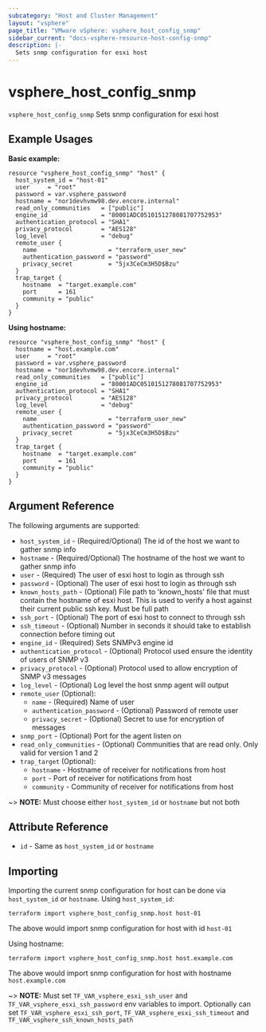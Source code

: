 ```yaml
---
subcategory: "Host and Cluster Management"
layout: "vsphere"
page_title: "VMware vSphere: vsphere_host_config_snmp"
sidebar_current: "docs-vsphere-resource-host-config-snmp"
description: |-
  Sets snmp configuration for esxi host
---
```


# vsphere_host_config_snmp

`vsphere_host_config_snmp` Sets snmp configuration for esxi host

## Example Usages

**Basic example:**

```hcl
resource "vsphere_host_config_snmp" "host" {
  host_system_id = "host-01"
  user     = "root"
  password = var.vsphere_password
  hostname = "nor1devhvmw98.dev.encore.internal"
  read_only_communities   = ["public"]
  engine_id               = "80001ADC0510151278081707752953"
  authentication_protocol = "SHA1"
  privacy_protocol        = "AES128"
  log_level               = "debug"
  remote_user {
    name                    = "terraform_user_new"
    authentication_password = "password"
    privacy_secret          = "5jx3CeCm3H5D$Bzu"
  }
  trap_target {
    hostname  = "target.example.com"
    port      = 161
    community = "public"
  }
}
```

**Using hostname:**

```hcl
resource "vsphere_host_config_snmp" "host" {
  hostname = "host.example.com"
  user     = "root"
  password = var.vsphere_password
  hostname = "nor1devhvmw98.dev.encore.internal"
  read_only_communities   = ["public"]
  engine_id               = "80001ADC0510151278081707752953"
  authentication_protocol = "SHA1"
  privacy_protocol        = "AES128"
  log_level               = "debug"
  remote_user {
    name                    = "terraform_user_new"
    authentication_password = "password"
    privacy_secret          = "5jx3CeCm3H5D$Bzu"
  }
  trap_target {
    hostname  = "target.example.com"
    port      = 161
    community = "public"
  }
}
```

## Argument Reference

The following arguments are supported:

* `host_system_id` - (Required/Optional) The id of the host we want to gather snmp info
* `hostname` - (Required/Optional) The hostname of the host we want to gather snmp info
* `user` - (Required) The user of esxi host to login as through ssh
* `password` - (Optional) The user of esxi host to login as through ssh
* `known_hosts_path` - (Optional) File path to 'known_hosts' file that must contain the hostname of esxi host.  This is used to verify a host against their current public ssh key.  Must be full path
* `ssh_port` - (Optional) The port of esxi host to connect to through ssh
* `ssh_timeout` - (Optional) Number in seconds it should take to establish connection before timing out
* `engine_id` - (Required) Sets SNMPv3 engine id
* `authentication_protocol` - (Optional) Protocol used ensure the identity of users of SNMP v3
* `privacy_protocol` - (Optional) Protocol used to allow encryption of SNMP v3 messages
* `log_level` - (Optional) Log level the host snmp agent will output
* `remote_user` (Optional):
    * `name` - (Required) Name of user
    * `authentication_password` - (Optional) Password of remote user
    * `privacy_secret` - (Optional) Secret to use for encryption of messages
* `snmp_port` - (Optional) Port for the agent listen on
* `read_only_communities` - (Optional) Communities that are read only.  Only valid for version 1 and 2
* `trap_target` (Optional):
    * `hostname` - Hostname of receiver for notifications from host
    * `port` - Port of receiver for notifications from host
    * `community` - Community of receiver for notifications from host

~> **NOTE:** Must choose either `host_system_id` or `hostname` but not both

## Attribute Reference

* `id` - Same as `host_system_id` or `hostname`

## Importing

Importing the current snmp configuration for host can be done via `host_system_id` or `hostname`.  Using `host_system_id`:

```
terraform import vsphere_host_config_snmp.host host-01
```

The above would import snmp configuration for host with id `host-01`

Using hostname:

```
terraform import vsphere_host_config_snmp.host host.example.com
```

The above would import snmp configuration for host with hostname `host.example.com`

~> **NOTE:** Must set `TF_VAR_vsphere_esxi_ssh_user` and `TF_VAR_vsphere_esxi_ssh_password` env variables to import. Optionally can set `TF_VAR_vsphere_esxi_ssh_port`, `TF_VAR_vsphere_esxi_ssh_timeout` and `TF_VAR_vsphere_ssh_known_hosts_path`